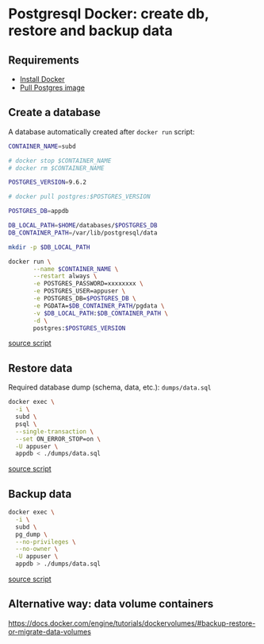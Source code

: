 Postgresql Docker: create db, restore and backup data
===

Requirements
---

- [Install Docker](https://docs.docker.com/engine/installation/)
- [Pull Postgres image](https://hub.docker.com/_/postgres/)


Create a database
---

A database automatically created after `docker run` script:


```bash
CONTAINER_NAME=subd

# docker stop $CONTAINER_NAME
# docker rm $CONTAINER_NAME

POSTGRES_VERSION=9.6.2

# docker pull postgres:$POSTGRES_VERSION

POSTGRES_DB=appdb

DB_LOCAL_PATH=$HOME/databases/$POSTGRES_DB
DB_CONTAINER_PATH=/var/lib/postgresql/data

mkdir -p $DB_LOCAL_PATH

docker run \
       --name $CONTAINER_NAME \
       --restart always \
       -e POSTGRES_PASSWORD=xxxxxxxx \
       -e POSTGRES_USER=appuser \
       -e POSTGRES_DB=$POSTGRES_DB \
       -e PGDATA=$DB_CONTAINER_PATH/pgdata \
       -v $DB_LOCAL_PATH:$DB_CONTAINER_PATH \
       -d \
       postgres:$POSTGRES_VERSION
```

[source script](run-container.sh)


Restore data
---

Required database dump (schema, data, etc.): `dumps/data.sql`

```bash
docker exec \
  -i \
  subd \
  psql \
  --single-transaction \
  --set ON_ERROR_STOP=on \
  -U appuser \
  appdb < ./dumps/data.sql
```

[source script](restore-data.sh)


Backup data
---

```bash
docker exec \
  -i \
  subd \
  pg_dump \
  --no-privileges \
  --no-owner \
  -U appuser \
  appdb > ./dumps/data.sql
```

[source script](backup-data.sh)

Alternative way: data volume containers
---

https://docs.docker.com/engine/tutorials/dockervolumes/#backup-restore-or-migrate-data-volumes